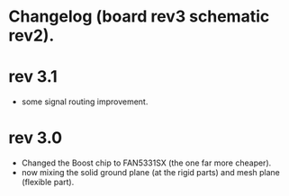 # Changelog (board rev3 schematic rev2).

rev 3.1
=

- some signal routing improvement.  

rev 3.0
=

- Changed the Boost chip to FAN5331SX (the one far more cheaper).  
- now mixing the solid ground plane (at the rigid parts) and mesh plane (flexible part).  
